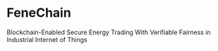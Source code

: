 # FeneChain
Blockchain-Enabled Secure Energy Trading With Verifiable Fairness in Industrial Internet of Things

